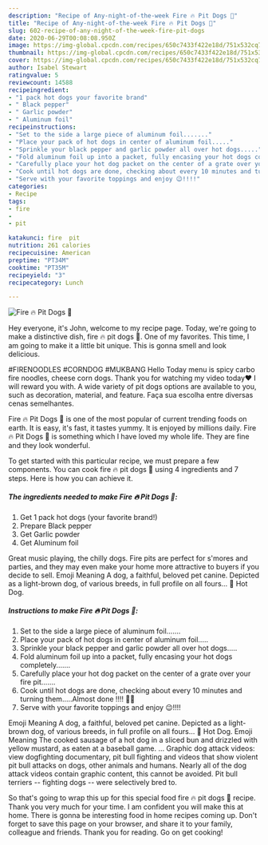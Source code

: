 ```yaml
---
description: "Recipe of Any-night-of-the-week Fire 🔥 Pit Dogs 🌭"
title: "Recipe of Any-night-of-the-week Fire 🔥 Pit Dogs 🌭"
slug: 602-recipe-of-any-night-of-the-week-fire-pit-dogs
date: 2020-06-29T00:08:08.950Z
image: https://img-global.cpcdn.com/recipes/650c7433f422e18d/751x532cq70/fire-🔥-pit-dogs-🌭-recipe-main-photo.jpg
thumbnail: https://img-global.cpcdn.com/recipes/650c7433f422e18d/751x532cq70/fire-🔥-pit-dogs-🌭-recipe-main-photo.jpg
cover: https://img-global.cpcdn.com/recipes/650c7433f422e18d/751x532cq70/fire-🔥-pit-dogs-🌭-recipe-main-photo.jpg
author: Isabel Stewart
ratingvalue: 5
reviewcount: 14588
recipeingredient:
- "1 pack hot dogs your favorite brand"
- " Black pepper"
- " Garlic powder"
- " Aluminum foil"
recipeinstructions:
- "Set to the side a large piece of aluminum foil......."
- "Place your pack of hot dogs in center of aluminum foil....."
- "Sprinkle your black pepper and garlic powder all over hot dogs....."
- "Fold aluminum foil up into a packet, fully encasing your hot dogs completely......."
- "Carefully place your hot dog packet on the center of a grate over your fire pit......."
- "Cook until hot dogs are done, checking about every 10 minutes and turning them.....Almost done !!!! 🤩🤩"
- "Serve with your favorite toppings and enjoy 😉!!!!"
categories:
- Recipe
tags:
- fire
- 
- pit

katakunci: fire  pit 
nutrition: 261 calories
recipecuisine: American
preptime: "PT34M"
cooktime: "PT35M"
recipeyield: "3"
recipecategory: Lunch

---
```



![Fire 🔥 Pit Dogs 🌭](https://img-global.cpcdn.com/recipes/650c7433f422e18d/751x532cq70/fire-🔥-pit-dogs-🌭-recipe-main-photo.jpg)

Hey everyone, it's John, welcome to my recipe page. Today, we're going to make a distinctive dish, fire 🔥 pit dogs 🌭. One of my favorites. This time, I am going to make it a little bit unique. This is gonna smell and look delicious.

#FIRENOODLES #CORNDOG #MUKBANG Hello Today menu is spicy carbo fire noodles, cheese corn dogs. Thank you for watching my video today♥ I will reward you with. A wide variety of pit dogs options are available to you, such as decoration, material, and feature. Faça sua escolha entre diversas cenas semelhantes.

Fire 🔥 Pit Dogs 🌭 is one of the most popular of current trending foods on earth. It is easy, it's fast, it tastes yummy. It is enjoyed by millions daily. Fire 🔥 Pit Dogs 🌭 is something which I have loved my whole life. They are fine and they look wonderful.


To get started with this particular recipe, we must prepare a few components. You can cook fire 🔥 pit dogs 🌭 using 4 ingredients and 7 steps. Here is how you can achieve it.

<!--inarticleads1-->

##### The ingredients needed to make Fire 🔥 Pit Dogs 🌭:

1. Get 1 pack hot dogs (your favorite brand!)
1. Prepare  Black pepper
1. Get  Garlic powder
1. Get  Aluminum foil


Great music playing, the chilly dogs. Fire pits are perfect for s&#39;mores and parties, and they may even make your home more attractive to buyers if you decide to sell. Emoji Meaning A dog, a faithful, beloved pet canine. Depicted as a light-brown dog, of various breeds, in full profile on all fours… 🌭 Hot Dog. 

<!--inarticleads2-->

##### Instructions to make Fire 🔥 Pit Dogs 🌭:

1. Set to the side a large piece of aluminum foil.......
1. Place your pack of hot dogs in center of aluminum foil.....
1. Sprinkle your black pepper and garlic powder all over hot dogs.....
1. Fold aluminum foil up into a packet, fully encasing your hot dogs completely.......
1. Carefully place your hot dog packet on the center of a grate over your fire pit.......
1. Cook until hot dogs are done, checking about every 10 minutes and turning them.....Almost done !!!! 🤩🤩
1. Serve with your favorite toppings and enjoy 😉!!!!


Emoji Meaning A dog, a faithful, beloved pet canine. Depicted as a light-brown dog, of various breeds, in full profile on all fours… 🌭 Hot Dog. Emoji Meaning The cooked sausage of a hot dog in a sliced bun and drizzled with yellow mustard, as eaten at a baseball game. … Graphic dog attack videos: view dogfighting documentary, pit bull fighting and videos that show violent pit bull attacks on dogs, other animals and humans. Nearly all of the dog attack videos contain graphic content, this cannot be avoided. Pit bull terriers -- fighting dogs -- were selectively bred to. 

So that's going to wrap this up for this special food fire 🔥 pit dogs 🌭 recipe. Thank you very much for your time. I am confident you will make this at home. There is gonna be interesting food in home recipes coming up. Don't forget to save this page on your browser, and share it to your family, colleague and friends. Thank you for reading. Go on get cooking!
